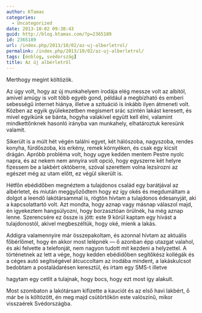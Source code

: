 ```yaml
---
author: KTamas
categories:
  - Uncategorized
date: 2013-10-02 09:38:43
guid: http://blog.ktamas.com/?p=2365189
id: 2365189
url: /index.php/2013/10/02/az-uj-alberletrol/
permalink: /index.php/2013/10/02/az-uj-alberletrol/
tags: [énblog, svédország]
title: Az új albérletről
---
```


Merthogy megint költözök. 

Az úgy volt, hogy az új munkahelyem irodája elég messze volt az albitól, amivel amúgy is volt több egyéb gond, például a megbízható és emberi sebességű internet hiánya, illetve a szituáció is inkább ilyen átmeneti volt. Közben az egyik gyülekezetben megismert srác szintén lakást keresett, és mivel egyikünk se bánta, hogyha valakivel együtt kell élni, valamint mindkettőnknek hasonló irányba van munkahely, elhatároztuk keresünk valamit. 

Sikerült is a múlt hét végén találni egyet, két hálószoba, nagyszoba, rendes konyha, fürdőszoba, kis erkény, remek környéken, és csak egy kicsit drágán. Apróbb probléma volt, hogy ugye kedden mentem Pestre nyolc napra, és az nekem nem annyira volt opció, hogy egyszerre két helyre fizessem be a lakbért októberre, szóval szerettem volna lezsírozni az egészet még az utam előtt, ez végül sikerült is.

Hétfőn ebédidőben megnéztem a tulajdonos család egy barátjával az albérletet, és miután meggyőződtem hogy ez így okés és megdumáltam a dolgot a leendő lakótársammal is, rögtön hívtam a tulajdonos édesanyját, aki a kapcsolattartó volt. Azt mondta, hogy aznap vagy másnap válaszol majd, én igyekeztem hangsúlyozni, hogy borzasztóan örülnék, ha még aznap lenne. Szerencsére ez össze is jött: este 9 körül kaptam egy hívást a tulajdonostól, akivel megbeszéltük, hogy oké, mienk a lakás.

Addigra valamennyire már összepakoltam, és azonnal hívtam az aktuális főbérlőmet, hogy én akkor most lelépnék &#8212; ő azonban épp utazgat valahol, és aki felvette a telefonját, nem nagyon tudott mit kezdeni a helyzettel. A történetnek az lett a vége, hogy kedden ebédidőben segítőkész kollégák és a céges autó segítségével átcuccoltam az irodába mindent, a lakáskulcsot bedobtam a postaládarésen keresztül, és írtam egy SMS-t illetve
  
hagytam egy cetlit a tulajnak, hogy bocs, hogy ezt most így alakult.

Most szombaton a lakótársam kifizette a kauciót és az első havi lakbért, ő már be is költözött, én meg majd csütörtökön este valószínű, mikor visszaérek Svédországba.
